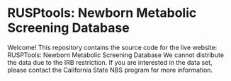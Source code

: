 # RUSPtools: Newborn Metabolic Screening Database 
Welcome!
This repository contains the source code for the live website:
RUSPTools: Newborn Metabolic Screening Database
We cannot distribute the data due to the IRB restriction. If you are interested in the data set, please contact the California State NBS program for more information.
